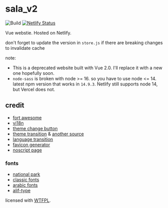 # sala_v2
![Build](https://github.com/qirh/sala_v2/workflows/Build/badge.svg)  [![Netlify Status](https://api.netlify.com/api/v1/badges/29595778-1307-4507-8c47-2d05b733ee43/deploy-status)](https://app.netlify.com/sites/musing-rosalind-eedabd/deploys)

Vue webstie. Hosted on Netlify.

don't forget to update the version in `store.js` if there are breaking changes to invalidate cache

note:
* This is a deprecated website built with Vue 2.0. I'll replace it with a new one hopefully soon.
* `node-sass` is broken with node >= 16. so you have to use node <= 14. latest npm version that works in `14.9.3`. Netlify still supports node 14, but Vercel does not.

## credit
* [fort awesome](https://fortawesome.com)
* [vi18n](https://github.com/kazupon/vue-i18n)
* [theme change button](https://codepen.io/moso/pen/MxLwbE)
* [theme transition](https://medium.com/@mwichary/dark-theme-in-a-day-3518dde2955a) & [another source](https://codepen.io/jaredpdesigns/pen/dXkBJZ)
* [language transition](https://codepen.io/rayjackson/pen/VJRPdP)
* [favicon generator](https://ionos.com/tools/favicon-generator)
* [noscript page](https://codepen.io/nsieber/pen/vOVQgg)

### fonts
* [national park](https://nationalparktypeface.com)
* [classic fonts](https://int10h.org/oldschool-pc-fonts)
* [arabic fonts](https://arabicfonts.net)
* [alif-type](https://github.com/alif-type)


licensed with [WTFPL](http://www.wtfpl.net).
